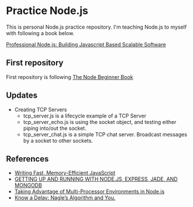# Practice Node.js
This is personal Node.js practice repository.
I'm teaching Node.js to myself with following a book below.

[Professional Node.js: Building Javascript Based Scalable Software](http://www.amazon.ca/Professional-Node-js-Building-Javascript-Scalable/dp/1118185463)

## First repository
First repository is following [The Node Beginner Book](http://www.nodebeginner.org/)

## Updates
* Creating TCP Servers
  * tcp_server.js is a lifecycle example of a TCP Server
  * tcp_server_echo.js is using the socket object, and testing either piping into/out the socket.
  * tcp_server_chat.js is a simple TCP chat server. Broadcast messages by a socket to other sockets.

## References
* [Writing Fast, Memory-Efficient JavaScript](http://www.smashingmagazine.com/2012/11/05/writing-fast-memory-efficient-javascript/)
* [GETTING UP AND RUNNING WITH NODE.JS, EXPRESS, JADE, AND MONGODB](http://cwbuecheler.com/web/tutorials/2013/node-express-mongo/)
* [Taking Advantage of Multi-Processor Environments in Node.js](http://blog.carbonfive.com/2014/02/28/taking-advantage-of-multi-processor-environments-in-node-js/)
* [Know a Delay: Nagle’s Algorithm and You.](http://www.boundary.com/blog/2012/05/know-a-delay-nagles-algorithm-and-you/)